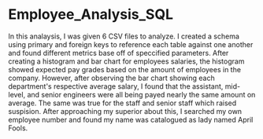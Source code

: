 # Employee_Analysis_SQL

In this analaysis, I was given 6 CSV files to analyze. I created a schema using primary and foreign keys to reference each 
table against one another and found different metrics base off of speccified parameters. After creating a histogram and 
bar chart for employees salaries, the histogram showed expected pay grades based on the amount of employees in the company.
However, after observing the bar chart showing each department's respective average salary, I found that the assistant, mid-level,
and senior engineers were all being payed nearly the same amount on average. The same was true for the staff and senior staff which 
raised suspision. After approaching my superior about this, I searched my own employee number and found my name was catalogued as lady
named April Fools.